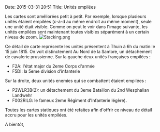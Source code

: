 Date: 2015-03-31 20:51
Title: Unités empilées

Les cartes sont améliorées petit à petit. Par exemple, lorsque plusieurs unités étaient empilées (c-à-d au même endroit au même moment), seule une unité était visible. Comme on peut le voir dans l'image suivante, les unités empilées sont maintenant toutes visibles séparément à un certain niveau de zoom.
![Stacking.png](https://dl.dropboxusercontent.com/u/17878888/junibis/img/Stacking.png)

Ce détail de carte représente les unités présentent à Thuin à 6h du matin le 15 juin 1815. On voit distinctement Au Nord de la Sambre, un détachement de cavalerie prussienne. Sur la gauche deux unités françaises empilées : 

 * F2A: l'état major du 2eme Corps d'armée
 * F5DI: la 5eme division d'infanterie

Sur la droite, deux unités enemies qui se combattent étaient empilées : 

* P2WLR3B(2): un détachement du 3eme Bataillon du 2nd Wesphalian Landwehr
* F002RILG: le fameux 2eme Régiment d'Infanterie légère). 

Toutes les cartes statiques ont été refaites afin d'offrir ce niveau de détail accru pour les unités empilées.

A bientôt,




